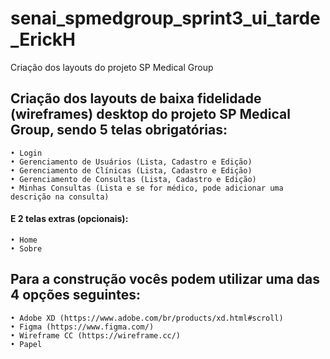 # senai_spmedgroup_sprint3_ui_tarde_ErickH
Criação dos layouts do projeto SP Medical Group

## Criação dos layouts de baixa fidelidade (wireframes) desktop do projeto SP Medical Group, sendo 5 telas obrigatórias:

    • Login
    • Gerenciamento de Usuários (Lista, Cadastro e Edição)
    • Gerenciamento de Clínicas (Lista, Cadastro e Edição)
    • Gerenciamento de Consultas (Lista, Cadastro e Edição)
    • Minhas Consultas (Lista e se for médico, pode adicionar uma descrição na consulta)

#### E 2 telas extras (opcionais):

    • Home
    • Sobre

## Para a construção vocês podem utilizar uma das 4 opções seguintes:

    • Adobe XD (https://www.adobe.com/br/products/xd.html#scroll)
    • Figma (https://www.figma.com/)
    • Wireframe CC (https://wireframe.cc/)
    • Papel
